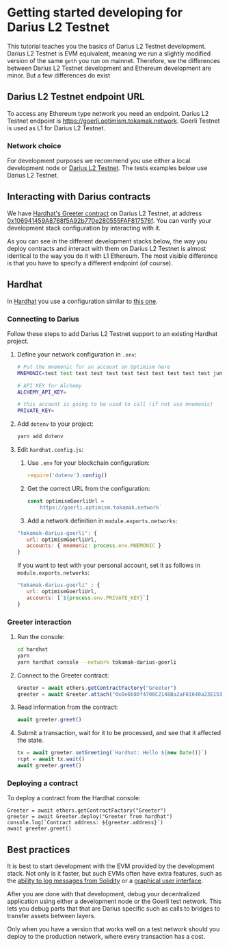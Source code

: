 # Getting started developing for Darius L2 Testnet

This tutorial teaches you the basics of Darius L2 Testnet development.
Darius L2 Testnet is EVM equivalent, meaning we run a slightly modified version of the same `geth` you run on mainnet.
Therefore, we the differences between Darius L2 Testnet development and Ethereum development are minor.
But a few differences do exist

## Darius L2 Testnet endpoint URL

To access any Ethereum type network you need an endpoint. 
Darius L2 Testnet endpoint is https://goerli.optimism.tokamak.network. Goerli Testnet is used as L1 for Darius L2 Testnet.

### Network choice

For development purposes we recommend you use either a local development node or [Darius L2 Testnet](https://goerli.explorer.tokamak.network/).
The tests examples below use Darius L2 Testnet.


## Interacting with Darius contracts

We have [Hardhat's Greeter contract](https://github.com/tokamak-network/darius-test/blob/main/contracts/Greeter.sol) on Darius L2 Testnet, at address [0x106941459A8768f5A92b770e280555FAF817576f](https://goerli.explorer.tokamak.network/address/0xDe6b80f4700C2148Ba2aF81640a23E153C007C7F/contracts#address-tabs). 
You can verify your development stack configuration by interacting with it. 

As you can see in the different development stacks below, the way you deploy contracts and interact with them on Darius L2 Testnet is almost identical to the way you do it with L1 Ethereum.
The most visible difference is that you have to specify a different endpoint (of course). 

## Hardhat

In [Hardhat](https://hardhat.org/) you use a configuration similar to [this one](https://github.com/tokamak-network/darius-test).

### Connecting to Darius

Follow these steps to add Darius L2 Testnet support to an existing Hardhat project. 


1. Define your network configuration in `.env`:

   ```sh
   # Put the mnemonic for an account on Optimism here
   MNEMONIC=test test test test test test test test test test test junk

   # API KEY for Alchemy
   ALCHEMY_API_KEY=

   # this account is going to be used to call (if not use mnemonic)
   PRIVATE_KEY=
   ```

1. Add `dotenv` to your project:

   ```sh
   yarn add dotenv
   ```

1. Edit `hardhat.config.js`:

   1. Use `.env` for your blockchain configuration:

      ```js
      require('dotenv').config()
      ```

   1. Get the correct URL from the configuration:

      ```js
      const optimismGoerliUrl =
         `https://goerli.optimism.tokamak.network`
      ```


   1. Add a network definition in `module.exports.networks`:

   ```js
   "tokamak-darius-goerli": {
      url: optimismGoerliUrl,
      accounts: { mnemonic: process.env.MNEMONIC }
   }   
   ```

   If you want to test with your personal account, set it as follows in `module.exports.networks`: 

   ```js
   "tokamak-darius-goerli" : {
      url: optimismGoerliUrl,
      accounts: [`${process.env.PRIVATE_KEY}`]
   }
   ```    


### Greeter interaction

1. Run the console:
   ```sh
   cd hardhat
   yarn
   yarn hardhat console --network tokamak-darius-goerli
   ```

1. Connect to the Greeter contract:   

   ```js
   Greeter = await ethers.getContractFactory("Greeter")
   greeter = await Greeter.attach("0xDe6b80f4700C2148Ba2aF81640a23E153C007C7F")
   ```   

1. Read information from the contract:

   ```js
   await greeter.greet()
   ```

1. Submit a transaction, wait for it to be processed, and see that it affected the state.

   ```js
   tx = await greeter.setGreeting(`Hardhat: Hello ${new Date()}`)
   rcpt = await tx.wait()  
   await greeter.greet()
   ```

### Deploying a contract

To deploy a contract from the Hardhat console:

```
Greeter = await ethers.getContractFactory("Greeter")
greeter = await Greeter.deploy("Greeter from hardhat")
console.log(`Contract address: ${greeter.address}`)
await greeter.greet()
```

## Best practices

It is best to start development with the EVM provided by the development stack. 
Not only is it faster, but such EVMs often have extra features, such as the [ability to log messages from Solidity](https://hardhat.org/tutorial/debugging-with-hardhat-network.html) or a [graphical user interface](https://trufflesuite.com/ganache/).

After you are done with that development, debug your decentralized application using either a development node or the Goerli test network. 
This lets you debug parts that that are Darius specific such as calls to bridges to transfer assets between layers.

Only when you have a version that works well on a test network should you deploy to the production network, where every transaction has a cost.
